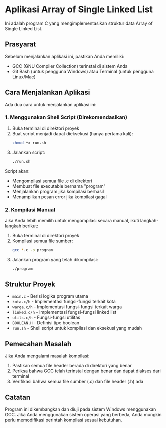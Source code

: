 # Aplikasi Array of Single Linked List

Ini adalah program C yang mengimplementasikan struktur data Array of Single Linked List.

## Prasyarat

Sebelum menjalankan aplikasi ini, pastikan Anda memiliki:
- GCC (GNU Compiler Collection) terinstal di sistem Anda
- Git Bash (untuk pengguna Windows) atau Terminal (untuk pengguna Linux/Mac)

## Cara Menjalankan Aplikasi

Ada dua cara untuk menjalankan aplikasi ini:

### 1. Menggunakan Shell Script (Direkomendasikan)

1. Buka terminal di direktori proyek
2. Buat script menjadi dapat dieksekusi (hanya pertama kali):
   ```bash
   chmod +x run.sh
   ```
3. Jalankan script:
   ```bash
   ./run.sh
   ```

Script akan:
- Mengompilasi semua file .c di direktori
- Membuat file executable bernama "program"
- Menjalankan program jika kompilasi berhasil
- Menampilkan pesan error jika kompilasi gagal

### 2. Kompilasi Manual

Jika Anda lebih memilih untuk mengompilasi secara manual, ikuti langkah-langkah berikut:

1. Buka terminal di direktori proyek
2. Kompilasi semua file sumber:
   ```bash
   gcc *.c -o program
   ```
3. Jalankan program yang telah dikompilasi:
   ```bash
   ./program
   ```

## Struktur Proyek

- `main.c` - Berisi logika program utama
- `kota.c/h` - Implementasi fungsi-fungsi terkait kota
- `warga.c/h` - Implementasi fungsi-fungsi terkait warga
- `linked.c/h` - Implementasi fungsi-fungsi linked list
- `utils.c/h` - Fungsi-fungsi utilitas
- `BOOLEAN.H` - Definisi tipe boolean
- `run.sh` - Shell script untuk kompilasi dan eksekusi yang mudah

## Pemecahan Masalah

Jika Anda mengalami masalah kompilasi:
1. Pastikan semua file header berada di direktori yang benar
2. Periksa bahwa GCC telah terinstal dengan benar dan dapat diakses dari terminal
3. Verifikasi bahwa semua file sumber (.c) dan file header (.h) ada

## Catatan

Program ini dikembangkan dan diuji pada sistem Windows menggunakan GCC. Jika Anda menggunakan sistem operasi yang berbeda, Anda mungkin perlu memodifikasi perintah kompilasi sesuai kebutuhan.
